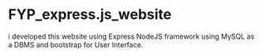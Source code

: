 # FYP_express.js_website
i developed this website using Express NodeJS framework using MySQL as a DBMS and bootstrap for User Interface.

